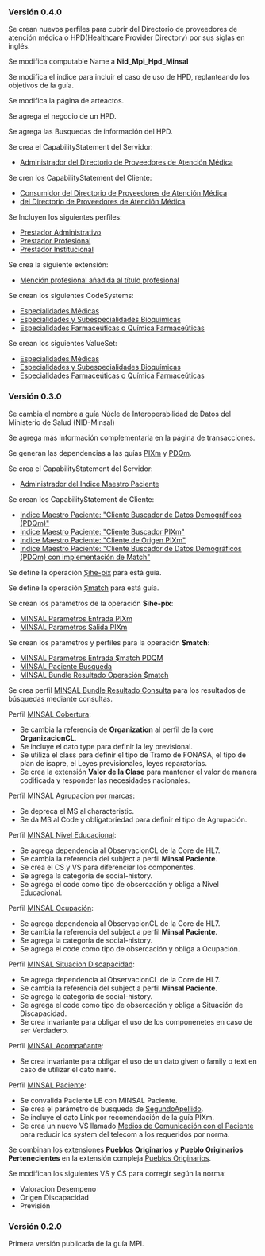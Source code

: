 ### Versión 0.4.0

Se crean nuevos perfiles para cubrir del Directorio de proveedores de atención médica o HPD(Healthcare Provider Directory) por sus siglas en inglés.

Se modifica computable Name a **Nid_Mpi_Hpd_Minsal**

Se modifica el indice para incluir el caso de uso de HPD, replanteando los objetivos de la guía.

Se modifica la página de arteactos.

Se agrega el negocio de un HPD.

Se agrega las Busquedas de información del HPD.

Se crea el CapabilityStatement del Servidor:
  - [Administrador del Directorio de Proveedores de Atención Médica](CapabilityStatement-NID.IHE.HPD.Manager.html)

Se cren los CapabilityStatement del Cliente:
  - [Consumidor del Directorio de Proveedores de Atención Médica](CapabilityStatement-NID.IHE.HPD.Consumer.html)
  - [del Directorio de Proveedores de Atención Médica](CapabilityStatement-NID.IHE.HPD.Source.html)

Se Incluyen los siguientes perfiles:

 - [Prestador Administrativo](StructureDefinition-MINSALPractitionerAdministrativo.html)
 - [Prestador Profesional](StructureDefinition-MINSALPrestadorProfesional.html)
 - [Prestador Institucional](StructureDefinition-MINSALPrestadorOrganizacional.html)

Se crea la siguiente extensión:

 - [Mención profesional añadida al título profesional](StructureDefinition-Mencion.html)

Se crean los siguientes CodeSystems: 

 - [Especialidades Médicas](CodeSystem-CSEspecialidadMed.html)
 - [Especialidades y Subespecialidades Bioquímicas](CodeSystem-CSEspecialidadBioqca.html)
 - [Especialidades Farmaceúticas o Química Farmaceúticas](CodeSystem-CSEspecialidadFarma.html)

Se crean los siguientes ValueSet:

 - [Especialidades Médicas](ValueSet-VSEspecialidadMed.html)
 - [Especialidades y Subespecialidades Bioquímicas](ValueSet-VSEspecialidadBioqca.html)
 - [Especialidades Farmaceúticas o Química Farmaceúticas](ValueSet-VSEspecialidadFarma.html)
 
### Versión 0.3.0

Se cambia el nombre a guía Núcle de Interoperabilidad de Datos del Ministerio de Salud (NID-Minsal)

Se agrega más información complementaria en la página de transacciones.

Se generan las dependencias a las guías [PIXm](https://profiles.ihe.net/ITI/PIXm/index.html) y [PDQm](https://profiles.ihe.net/ITI/PDQm/).

Se crea el CapabilityStatement del Servidor:
  * [Administrador del Indice Maestro Paciente](CapabilityStatement-MPI.IHE.PIXm.PDQm.Manager.html)

Se crean los CapabilityStatement de Cliente: 
  * [Indice Maestro Paciente: "Cliente Buscador de Datos Demográficos (PDQm)"](CapabilityStatement-MPI.IHE.PDQm.Search.Cliente.html)
  * [Indice Maestro Paciente: "Cliente Buscador PIXm"](CapabilityStatement-MPI.IHE.PIXm.Buscador.html)
  * [Indice Maestro Paciente: "Cliente de Origen PIXm"](CapabilityStatement-MPI.IHE.PIXm.Origen.html)
  * [Indice Maestro Paciente: "Cliente Buscador de Datos Demográficos (PDQm) con implementación de Match"](CapabilityStatement-MPI.IHE.PDQm.Search.Cliente.Match.html)

Se define la operación [$ihe-pix](OperationDefinition-MPI.PIXm.pix.html) para está guía.

Se define la operación [$match](OperationDefinition-MPI.PDQm.match.html) para está guía.

Se crean los parametros de la operación **$ihe-pix**:
  * [MINSAL Parametros Entrada PIXm](StructureDefinition-ParametrosSalidaPixmMpi.html)
  * [MINSAL Parametros Salida PIXm](StructureDefinition-ParametrosSalidaPixmMpi.html)

Se crean los parametros y perfiles para la operación **$match**:
  * [MINSAL Parametros Entrada $match PDQM](StructureDefinition-ParametrosEntradaPDQmMpi.html)
  * [MINSAL Paciente Busqueda](StructureDefinition-MINSALPacienteBusqueda.html)
  * [MINSAL Bundle Resultado Operación $match](StructureDefinition-BundleSearchMPIMatch.html)

Se crea perfil [MINSAL Bundle Resultado Consulta](StructureDefinition-BundleSearchMPI.html) para los resultados de búsquedas mediante consultas. 

Perfil [MINSAL Cobertura](StructureDefinition-MINSALCobertura.html):
  * Se cambia la referencia de **Organization** al perfil de la core **OrganizacionCL**.
  * Se incluye el dato type para definir la ley previsional.
  * Se utiliza el class para definir el tipo de Tramo de FONASA, el tipo de plan de isapre, el Leyes previsionales, leyes reparatorias.
  * Se crea la extensión **Valor de la Clase** para mantener el valor de manera codificada y responder las necesidades nacionales.

Perfil [MINSAL Agrupacion por marcas](StructureDefinition-MINSALAgrupacionPorMarcas.html):
  * Se depreca el MS al characteristic.
  * Se da MS al Code y obligatoriedad para definir el tipo de Agrupación.

Perfil [MINSAL Nivel Educacional](StructureDefinition-MINSALNivelEducacional.html):
  * Se agrega dependencia al ObservacionCL de la Core de HL7.
  * Se cambia la referencia del subject a perfil **Minsal Paciente**.
  * Se crea el CS y VS para diferenciar los componentes.
  * Se agrega la categoría de social-history.
  * Se agrega el code como tipo de obsercación y obliga a Nivel Educacional.

Perfil [MINSAL Ocupación](StructureDefinition-MINSALOcupacion.html):
  * Se agrega dependencia al ObservacionCL de la Core de HL7.
  * Se cambia la referencia del subject a perfil **Minsal Paciente**.
  * Se agrega la categoría de social-history.
  * Se agrega el code como tipo de obsercación y obliga a Ocupación.

Perfil [MINSAL Situacion Discapacidad](StructureDefinition-MINSALSituacionDiscapacidad.html):
  * Se agrega dependencia al ObservacionCL de la Core de HL7.
  * Se cambia la referencia del subject a perfil **Minsal Paciente**.
  * Se agrega la categoría de social-history.
  * Se agrega el code como tipo de obsercación y obliga a Situación de Discapacidad.
  * Se crea invariante para obligar el uso de los componenetes en caso de ser Verdadero.

Perfil [MINSAL Acompañante](StructureDefinition-MINSALAcompanante.html):
  * Se crea invariante para obligar el uso de un dato given o family o text en caso de utilizar el dato name.
  
Perfil [MINSAL Paciente](StructureDefinition-MINSALPaciente.html):
  * Se convalida Paciente LE con MINSAL Paciente.
  * Se crea el parámetro de busqueda de [SegundoApellido](SearchParameter-mpi-paciente-segundoApellido.html).
  * Se incluye el dato Link por recomendación de la guía PIXm.
  * Se crea un nuevo VS llamado [Medios de Comunicación con el Paciente](ValueSet-VSSistemasComunicacion.html) para reducir los system del telecom a los requeridos por norma.

Se combinan los extensiones **Pueblos Originarios** y **Pueblo Originarios Pertenecientes** en la extensión compleja [Pueblos Originarios](StructureDefinition-PueblosOriginarios.html).

Se modifican los siguientes VS y CS para corregir según la norma:
  * Valoracion Desempeno
  * Origen Discapacidad
  * Previsión

### Versión 0.2.0
Primera versión publicada de la guía MPI.